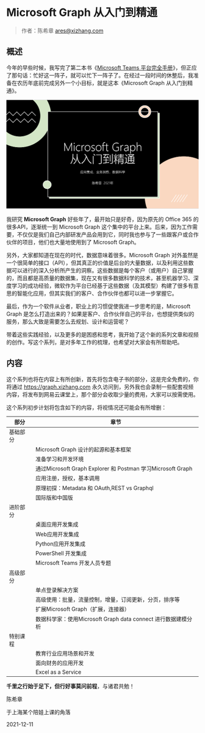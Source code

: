 # Microsoft Graph 从入门到精通
> 作者：陈希章 <ares@xizhang.com>

## 概述

今年的早些时候，我写完了第二本书《[Microsoft Teams 平台完全手册](https://teamsplatform.xizhang.com)》，但正应了那句话：忙好这一阵子，就可以忙下一阵子了。在经过一段时间的休整后，我准备在农历年底前完成另外一个小目标，就是这本《Microsoft Graph 从入门到精通》。

![](images/2021-12-11-09-46-36.png)

我研究 **Microsoft Graph** 好些年了，最开始只是好奇，因为原先的 Office 365 的很多API，逐渐统一到 Microsoft Graph 这个集中的平台上来。后来，因为工作需要，不仅仅是我们自己内部研发产品会用到它，同时我也参与了一些跟客户或合作伙伴的项目，他们也大量地使用到了 Microsoft Graph。

另外，大家都知道在现在的时代，数据意味着很多。Microsoft Graph 对外虽然是一个很简单的接口（API），但其真正的价值是后台的大量数据，以及利用这些数据可以进行的深入分析所产生的洞察。这些数据是每个客户（或用户）自己掌握的，而且都是高质量的数据集，现在又有很多数据科学的技术，甚至机器学习、深度学习的成功经验，微软作为平台已经基于这些数据（及其模型）构建了很多有意思的智能化应用，但其实我们的客户、合作伙伴也都可以进一步掌握它。

最后，作为一个软件从业者，职业上的习惯促使我进一步思考的是，Microsoft Graph 是怎么打造出来的？如果是客户、合作伙伴自己的平台，也想提供类似的服务，那么大致是需要怎么去规划、设计和运营呢？

带着这些实践经验，以及更多的是困惑和思考，我开始了这个新的系列文章和视频的创作。写这个系列，是对多年工作的梳理，也希望对大家会有所帮助吧。

## 内容

这个系列也将在内容上有所创新，首先将包含电子书的部分，这是完全免费的，你将通过 <https://graph.xizhang.com> 永久访问到，另外我也会录制一些配套视频内容，将发布到网易云课堂上，那个部分会收取少量的费用，大家可以按需使用。

这个系列初步计划将包含如下的内容，将视情况还可能会有所增删：

| 部分      | 章节 |
| ----------- | ----------- |
| 基础部分||
||Microsoft Graph 设计的起源和基本框架|
||准备学习和开发环境|
||通过Microsoft Graph Explorer 和 Postman 学习Microsoft Graph|
||应用注册，授权，基本调用|
||原理初探：Metadata 和 OAuth,REST vs Graphql       |
||国际版和中国版|
| 进阶部分   ||
||桌面应用开发集成|
||Web应用开发集成|  
||Python应用开发集成|
||PowerShell 开发集成|
||Microsoft Teams 开发人员专题|
| 高级部分   ||
||单点登录解决方案|
||高级使用：批量，流量控制，增量，订阅更新，分页，排序等|  
||扩展Microsoft Graph（扩展，连接器）|
||数据科学家：使用Microsoft Graph data connect 进行数据建模分析|
|特别课程||
||教育行业应用场景和开发|
||面向财务的应用开发|
||Excel as a Service|

**千里之行始于足下，但行好事莫问前程**，与诸君共勉！

陈希章 

于上海某个陪娃上课的角落

2021-12-11